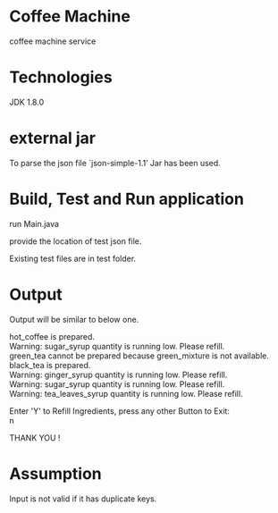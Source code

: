 # Coffee Machine
coffee machine service

# Technologies

JDK 1.8.0


# external jar

To parse the json file `json-simple-1.1’ Jar has been used.


# Build, Test and Run application 

run Main.java

provide the location of test json file.

Existing test files are in test folder.


# Output
Output will be similar to below one.

hot_coffee is prepared.  
Warning: sugar_syrup quantity is running low. Please refill.  
green_tea cannot be prepared because green_mixture is not available.  
black_tea is prepared.  
Warning: ginger_syrup quantity is running low. Please refill.  
Warning: sugar_syrup quantity is running low. Please refill.  
Warning: tea_leaves_syrup quantity is running low. Please refill.  

Enter 'Y' to Refill Ingredients, press any other Button to Exit:  
n

THANK YOU ! 

# Assumption
Input is not valid if it has duplicate keys.







